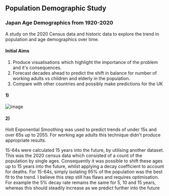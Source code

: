 ## Population Demographic Study
### Japan Age Demographics from 1920-2020
A study on the 2020 Census data and historic data to explore the trend in population and age demographics over time.

#### Initial Aims
1. Produce visualisations which highlight the importance of the problem and it's consequences.
2. Forecast decades ahead to predict the shift in balance for number of working adults vs children and elderly in the population.
3. Compare with other countries and possibly make predictions for the UK


#### 1)
![image](https://user-images.githubusercontent.com/65176466/230373791-1c85dae3-dab1-4a1b-a50f-d1f6df691940.png)



#### 2)
Holt Exponential Smoothing was used to predict trends of under 15s and over 65s up to 2055. For working age adults this technique didn't produce appropriate results.

15-64s were calculated 15 years into the future, by utilising another dataset. This was the 2020 census data which consisted of a count of the population by single ages. Consequently it was possible to shift these ages up to 15 years into the future, whilst applying a decay coefficient to account for deaths. For 15-64s, simply isolating 95% of the population was the best fit to the trend. I believe this step still has flaws and requires optimisation. For example the 5% decay rate remains the same for 5, 10 and 15 years, whereas this should steadily increase as we predict further into the future
